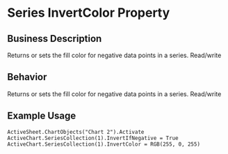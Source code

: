 # Series InvertColor Property

## Business Description
Returns or sets the fill color for negative data points in a series. Read/write

## Behavior
Returns or sets the fill color for negative data points in a series. Read/write

## Example Usage
```vba
ActiveSheet.ChartObjects("Chart 2").Activate 
ActiveChart.SeriesCollection(1).InvertIfNegative = True 
ActiveChart.SeriesCollection(1).InvertColor = RGB(255, 0, 255)
```